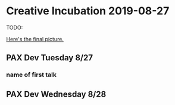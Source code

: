 
# Creative Incubation 2019-08-27

TODO:

[Here's the final picture.](table1.jpg)

## PAX Dev Tuesday 8/27

### name of first talk

## PAX Dev Wednesday 8/28